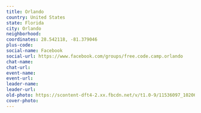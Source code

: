 ```yaml
---
title: Orlando
country: United States
state: Florida
city: Orlando
neighborhood: 
coordinates: 28.542118, -81.379046
plus-code:
social-name: Facebook
social-url: https://www.facebook.com/groups/free.code.camp.orlando
chat-name:
chat-url:
event-name:
event-url:
leader-name:
leader-url:
old-photo: https://scontent-dft4-2.xx.fbcdn.net/v/t1.0-9/11536097_10206657724179378_2576121979294455901_n.jpg?oh=7b11a6a51262018f8cc6abf114a81d2f&oe=5959D92A
cover-photo:
---
```

